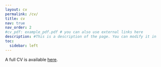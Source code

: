 ```yaml
---
layout: cv
permalink: /cv/
title: cv
nav: true
nav_order: 2
#cv_pdf: example_pdf.pdf # you can also use external links here
description: #This is a description of the page. You can modify it in '_pages/cv.md'. You can also change or remove the top pdf download button.
toc:
  sidebar: left
---
```

A full CV is available <a href="https://thomas-f-allard.github.io/assets/pdf/example_pdf.pdf">here</a>.
